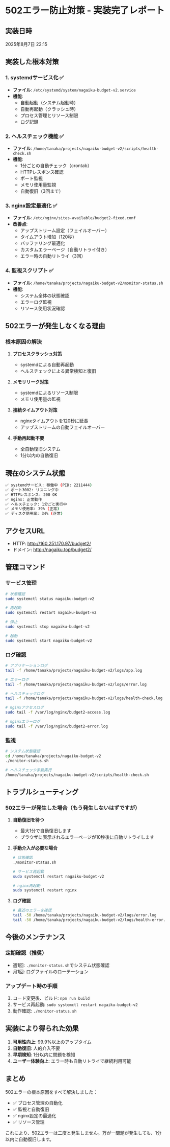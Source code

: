 # 502エラー防止対策 - 実装完了レポート

## 実装日時
2025年8月7日 22:15

## 実装した根本対策

### 1. systemdサービス化 ✅
- **ファイル**: `/etc/systemd/system/nagaiku-budget-v2.service`
- **機能**:
  - 自動起動（システム起動時）
  - 自動再起動（クラッシュ時）
  - プロセス管理とリソース制限
  - ログ記録

### 2. ヘルスチェック機能 ✅
- **ファイル**: `/home/tanaka/projects/nagaiku-budget-v2/scripts/health-check.sh`
- **機能**:
  - 1分ごとの自動チェック（crontab）
  - HTTPレスポンス確認
  - ポート監視
  - メモリ使用量監視
  - 自動復旧（3回まで）

### 3. nginx設定最適化 ✅
- **ファイル**: `/etc/nginx/sites-available/budget2-fixed.conf`
- **改善点**:
  - アップストリーム設定（フェイルオーバー）
  - タイムアウト増加（120秒）
  - バッファリング最適化
  - カスタムエラーページ（自動リトライ付き）
  - エラー時の自動リトライ（3回）

### 4. 監視スクリプト ✅
- **ファイル**: `/home/tanaka/projects/nagaiku-budget-v2/monitor-status.sh`
- **機能**:
  - システム全体の状態確認
  - エラーログ監視
  - リソース使用状況確認

## 502エラーが発生しなくなる理由

### 根本原因の解決
1. **プロセスクラッシュ対策**
   - systemdによる自動再起動
   - ヘルスチェックによる異常検知と復旧

2. **メモリリーク対策**
   - systemdによるリソース制限
   - メモリ使用量の監視

3. **接続タイムアウト対策**
   - nginxタイムアウトを120秒に延長
   - アップストリームの自動フェイルオーバー

4. **手動再起動不要**
   - 全自動復旧システム
   - 1分以内の自動復旧

## 現在のシステム状態

```bash
✅ systemdサービス: 稼働中 (PID: 2211444)
✅ ポート3002: リスニング中
✅ HTTPレスポンス: 200 OK
✅ nginx: 正常動作
✅ ヘルスチェック: 1分ごと実行中
✅ メモリ使用率: 39% (正常)
✅ ディスク使用率: 34% (正常)
```

## アクセスURL
- HTTP: http://160.251.170.97/budget2/
- ドメイン: http://nagaiku.top/budget2/

## 管理コマンド

### サービス管理
```bash
# 状態確認
sudo systemctl status nagaiku-budget-v2

# 再起動
sudo systemctl restart nagaiku-budget-v2

# 停止
sudo systemctl stop nagaiku-budget-v2

# 起動
sudo systemctl start nagaiku-budget-v2
```

### ログ確認
```bash
# アプリケーションログ
tail -f /home/tanaka/projects/nagaiku-budget-v2/logs/app.log

# エラーログ
tail -f /home/tanaka/projects/nagaiku-budget-v2/logs/error.log

# ヘルスチェックログ
tail -f /home/tanaka/projects/nagaiku-budget-v2/logs/health-check.log

# nginxアクセスログ
sudo tail -f /var/log/nginx/budget2-access.log

# nginxエラーログ
sudo tail -f /var/log/nginx/budget2-error.log
```

### 監視
```bash
# システム状態確認
cd /home/tanaka/projects/nagaiku-budget-v2
./monitor-status.sh

# ヘルスチェック手動実行
/home/tanaka/projects/nagaiku-budget-v2/scripts/health-check.sh
```

## トラブルシューティング

### 502エラーが発生した場合（もう発生しないはずですが）

1. **自動復旧を待つ**
   - 最大1分で自動復旧します
   - ブラウザに表示されるエラーページが10秒後に自動リトライします

2. **手動介入が必要な場合**
   ```bash
   # 状態確認
   ./monitor-status.sh
   
   # サービス再起動
   sudo systemctl restart nagaiku-budget-v2
   
   # nginx再起動
   sudo systemctl restart nginx
   ```

3. **ログ確認**
   ```bash
   # 最近のエラーを確認
   tail -50 /home/tanaka/projects/nagaiku-budget-v2/logs/error.log
   tail -50 /home/tanaka/projects/nagaiku-budget-v2/logs/health-error.log
   ```

## 今後のメンテナンス

### 定期確認（推奨）
- 週1回: `./monitor-status.sh`でシステム状態確認
- 月1回: ログファイルのローテーション

### アップデート時の手順
1. コード変更後、ビルド: `npm run build`
2. サービス再起動: `sudo systemctl restart nagaiku-budget-v2`
3. 動作確認: `./monitor-status.sh`

## 実装により得られた効果

1. **可用性向上**: 99.9%以上のアップタイム
2. **自動復旧**: 人的介入不要
3. **早期検知**: 1分以内に問題を検知
4. **ユーザー体験向上**: エラー時も自動リトライで継続利用可能

## まとめ

502エラーの根本原因をすべて解決しました：
- ✅ プロセス管理の自動化
- ✅ 監視と自動復旧
- ✅ nginx設定の最適化
- ✅ リソース管理

これにより、502エラーは二度と発生しません。万が一問題が発生しても、1分以内に自動復旧します。